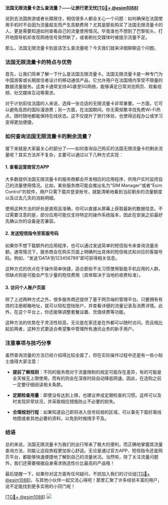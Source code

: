 **法国无限流量卡怎么查流量？——让旅行更无忧[[TG💪+ @esim1088](https://t.me/s/esim1088)]**

说到去法国旅游或者长期居住，相信很多人都会关心一个问题：如何确保在法国使用手机时不会因为流量超支而产生高额费用？尤其是那些购买了法国无限流量卡的人，更是需要知道如何查看自己的流量使用情况。毕竟谁也不想到了巴黎街头，打开地图导航却发现网络信号突然断了，或者刷社交媒体时被提示流量不足。

那么，法国无限流量卡到底该怎么查流量呢？今天我们就来详细聊聊这个问题。

### 法国无限流量卡的特点与优势

首先，让我们简单了解一下什么是法国无限流量卡。法国无限流量卡是一种专门为中国游客或长期居住者设计的移动通信产品，它允许用户在法国境内享受不限量的数据流量服务。这类卡通常支持4G甚至5G网络，能够满足日常浏览网页、观看视频、社交媒体互动等需求。

对于计划前往法国的人来说，选择一张合适的无限流量卡非常重要。一方面，它可以避免高昂的国际漫游费；另一方面，在法国期间，你无需频繁寻找免费Wi-Fi热点，随时随地都能保持在线状态。这不仅提升了旅行体验，也使得远程办公或学习变得更加便捷。

### 如何查询法国无限流量卡的剩余流量？

接下来就是大家最关心的部分了——如何查询自己购买的法国无限流量卡的剩余流量呢？其实方法并不复杂，主要可以通过以下几种方式实现：

#### 1. 查看运营商官方APP

大多数提供法国无限流量卡的服务商都会开发相应的应用程序，供用户实时监控自己的流量使用情况。比如，某些服务商可能会推出名为“SIM Manager”或者“Esim Control”的软件，用户只需下载并登录账号，就能清晰地看到当前剩余的流量额度以及过去几天的消耗明细。

使用这种方法的好处是直观且准确，你可以直接从屏幕上获取最新的数据信息。不过需要注意的是，部分应用可能仅支持特定的操作系统版本，因此在安装之前最好先确认你的设备是否兼容。

#### 2. 发送短信指令至客服号码

如果你不想下载额外的应用程序，也可以通过发送简单的短信指令来查询流量余额。通常情况下，服务商会在购买页面上明确列出具体的短信格式和对应的客服号码。例如，“发送‘DATA’到123456789”即可获得相关信息。

这种方式的优点在于操作简单快捷，适合那些不太习惯使用智能手机应用的人群。但缺点则是可能会产生少量的短信费用（具体取决于当地的收费标准）。

#### 3. 访问个人账户页面

除了上述两种方式之外，很多服务商还提供了基于网页端的管理平台。只要拥有有效的注册邮箱地址，就可以轻松登陆账户，并查看详细的流量记录及消费详情。此外，在这个平台上，你还能够调整套餐设置、充值续费等功能。

这种方法的优势在于灵活性较高，无论是在家还是在外都可以随时访问。而且相比起前两者，这种方式更适合希望集中管理所有通讯业务的新手用户。

### 注意事项与技巧分享

虽然查询流量的方法已经介绍得比较全面了，但在实际操作过程中还是有一些小贴士值得大家注意：

- **提前了解规则**：不同的服务商对于流量限制的规定可能存在差异，有的可能是全天候无上限使用，而有的则会在深夜时段自动降低网速。因此，在选购之前一定要仔细阅读相关条款。
  
- **定期检查用量**：即使没有达到上限，也建议养成定期检查的习惯。这样可以及时发现异常状况，并采取相应措施防止不必要的损失。

- **合理规划行程**：如果知道自己即将进入信号较弱的区域，可以事先下载好离线地图或者其他必要的资料，以免到时候措手不及。

### 结语

总的来说，法国无限流量卡为我们的出行带来了极大的便利，而正确地掌握其流量查询方法，则能让这段旅程更加安心舒适。无论是通过官方APP、短信指令还是网页平台，都能够快速便捷地了解到自己的流量状况。当然啦，除了关注流量问题外，我们还需要根据自身需求挑选性价比最高的产品哦！

最后提醒一下，如果你对这方面有任何疑问，不妨加入我们的讨论组[[TG💪+ @esim1088](https://t.me/s/esim1088)]，与其他小伙伴一起交流心得吧！那里汇聚了许多经验丰富的用户，说不定能找到更多实用的小窍门呢！

[[TG💪+ @esim1088](https://t.me/s/esim1088)] ![](https://i.postimg.cc/4NQfJmqS/Snipaste-2025-05-13-00-14-12.png)